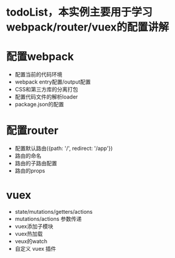 # todoList，本实例主要用于学习 webpack/router/vuex的配置讲解
# 配置webpack
+ 配置当前的代码环境
+ webpack entry配置/output配置
+ CSS和第三方库的分离打包
+ 配置代码文件的解析loader
+ package.json的配置

# 配置router
+ 配置默认路由({path: '/', redirect: '/app'})
+ 路由的命名
+ 路由的子路由配置
+ 路由的props

# vuex
+ state/mutations/getters/actions
+ mutations/actions 参数传递
+ vuex添加子模块
+ vuex热加载
+ veux的watch
+ 自定义 vuex 插件
